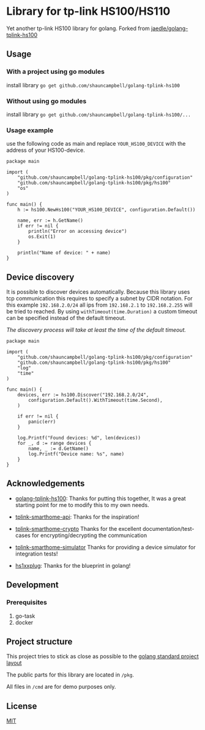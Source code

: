 # Library for tp-link HS100/HS110

Yet another tp-link HS100 library for golang. Forked from [jaedle/golang-tplink-hs100](https://github.com/jaedle/golang-tplink-hs100)

## Usage

### With a project using go modules

install library `go get github.com/shauncampbell/golang-tplink-hs100`

### Without using go modules

install library `go get github.com/shauncampbell/golang-tplink-hs100/...`

### Usage example

use the following code as main and replace `YOUR_HS100_DEVICE` with the 
address of your HS100-device.

```golang
package main

import (
	"github.com/shauncampbell/golang-tplink-hs100/pkg/configuration"
	"github.com/shauncampbell/golang-tplink-hs100/pkg/hs100"
	"os"
)

func main() {
	h := hs100.NewHs100("YOUR_HS100_DEVICE", configuration.Default())

	name, err := h.GetName()
	if err != nil {
		println("Error on accessing device")
		os.Exit(1)
	}

	println("Name of device: " + name)
}
```

## Device discovery

It is possible to discover devices automatically.
Because this library uses tcp communication this requires to specify a subnet by CIDR notation.
For this example `192.168.2.0/24` all ips from `192.168.2.1` to `192.168.2.255` will be tried to reached.
By using `withTimeout(time.Duration)` a custom timeout can be specified instead of the default timeout.

*The discovery process will take at least the time of the default timeout.*

```golang
package main

import (
	"github.com/shauncampbell/golang-tplink-hs100/pkg/configuration"
	"github.com/shauncampbell/golang-tplink-hs100/pkg/hs100"
	"log"
	"time"
)

func main() {
	devices, err := hs100.Discover("192.168.2.0/24",
		configuration.Default().WithTimeout(time.Second),
	)

	if err != nil {
		panic(err)
	}

	log.Printf("Found devices: %d", len(devices))
	for _, d := range devices {
		name, _ := d.GetName()
		log.Printf("Device name: %s", name)
	}
}
```

## Acknowledgements

-   [golang-tplink-hs100](https://github.com/jaedle/golang-tplink-hs100):
    Thanks for putting this together, It was a great starting point for me to modify this to my own needs.

-   [tplink-smarthome-api](https://github.com/plasticrake/tplink-smarthome-api): 
    Thanks for the inspiration!

-   [tplink-smarthome-crypto](https://github.com/plasticrake/tplink-smarthome-crypto) 
    Thanks for the excellent documentation/test-cases for encrypting/decrypting 
    the communication

-   [tplink-smarthome-simulator](https://github.com/plasticrake/tplink-smarthome-simulator) 
    Thanks for providing a device simulator for integration tests!

-   [hs1xxplug](https://github.com/sausheong/hs1xxplug): 
    Thanks for the blueprint in golang!

## Development

### Prerequisites

1.  go-task 
1.  docker

## Project structure

This project tries to stick as close as possible to the [golang standard project layout](https://github.com/golang-standards/project-layout)

The public parts for this library are located in `/pkg`.

All files in `/cmd` are for demo purposes only.

## License

[MIT](https://github.com/jaedle/golang-tplink-hs100/blob/master/LICENSE)

